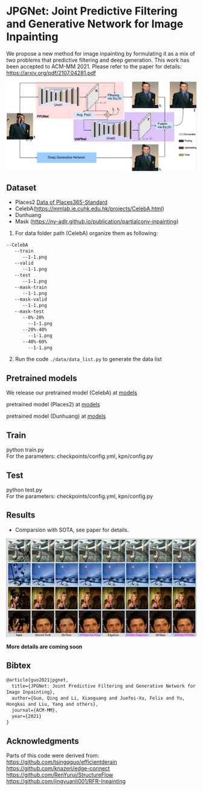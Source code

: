 # JPGNet: Joint Predictive Filtering and Generative Network for Image Inpainting
We propose a new method for image inpainting by formulating it as a mix of two problems that predictive filtering and deep generation. This work has been accepted to ACM-MM 2021. Please refer to the paper for details: https://arxiv.org/pdf/2107.04281.pdf

![Framework](./images/pipline.png)

## Dataset

- Places2 [Data of Places365-Standard](http://places2.csail.mit.edu/download.html)
- CelebA(https://mmlab.ie.cuhk.edu.hk/projects/CelebA.html)
- Dunhuang
- Mask (https://nv-adlr.github.io/publication/partialconv-inpainting)

1. For data folder path (CelebA) organize them as following:

```shell
--CelebA
   --train
      --1-1.png
   --valid
      --1-1.png
   --test
      --1-1.png
   --mask-train
	  --1-1.png
   --mask-valid
      --1-1.png
   --mask-test
      --0%-20%
        --1-1.png
      --20%-40%
        --1-1.png
      --40%-60%
        --1-1.png
 ```
 
 2. Run the code  `./data/data_list.py` to generate the data list


## Pretrained models

We release our pretrained model (CelebA) at [models](https://drive.google.com/drive/folders/1Bd6-J4IkB2BvRu1VlcwRYqrzebdd6MZc?usp=sharing)

pretrained model (Places2) at [models](https://drive.google.com/drive/folders/1U6tSwMh2J_Tr_vR9BKMvCkEf0SITx1JE?usp=sharing)

pretrained model (Dunhuang) at [models](https://drive.google.com/drive/folders/1DaPOfLNscra1mOwdUEUNIYbMqcoz4RRZ?usp=sharing)

## Train

python train.py 
<br>
For the parameters: checkpoints/config.yml, kpn/config.py

## Test

python test.py
<br>
For the parameters: checkpoints/config.yml, kpn/config.py

## Results

- Comparsion with SOTA, see paper for details.

![Framework](./images/example1.png)


**More details are coming soon**

## Bibtex

```
@article{guo2021jpgnet,
  title={JPGNet: Joint Predictive Filtering and Generative Network for Image Inpainting},
  author={Guo, Qing and Li, Xiaoguang and Juefei-Xu, Felix and Yu, Hongkai and Liu, Yang and others},
  journal={ACM-MM},
  year={2021}
}
```

## Acknowledgments
Parts of this code were derived from:<br>
https://github.com/tsingqguo/efficientderain <br>
https://github.com/knazeri/edge-connect <br>
https://github.com/RenYurui/StructureFlow<br>
https://github.com/jingyuanli001/RFR-Inpainting<br>
